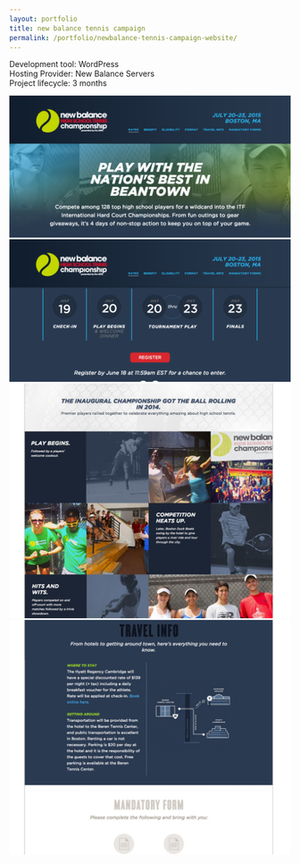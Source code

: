 ```yaml
---
layout: portfolio
title: new balance tennis campaign
permalink: /portfolio/newbalance-tennis-campaign-website/
---
```


Development tool: WordPress         
Hosting Provider: New Balance Servers  
Project lifecycle: 3 months  

<img src="/img/full/new/eas/tennis/full-nb-tennis-page1.png">

<img src="/img/full/new/eas/tennis/full-nb-tennis-page2.png">

<img src="/img/full/new/eas/tennis/full-nb-tennis-page3.png">

<img src="/img/full/new/eas/tennis/full-nb-tennis-page4.png">